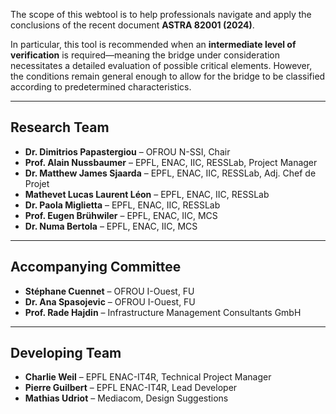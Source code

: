 The scope of this webtool is to help professionals navigate and apply the conclusions of the recent document **ASTRA 82001 (2024)**.

In particular, this tool is recommended when an **intermediate level of verification** is required—meaning the bridge under consideration necessitates a detailed evaluation of possible critical elements. However, the conditions remain general enough to allow for the bridge to be classified according to predetermined characteristics.

---

## Research Team

- **Dr. Dimitrios Papastergiou** – OFROU N-SSI, Chair
- **Prof. Alain Nussbaumer** – EPFL, ENAC, IIC, RESSLab, Project Manager
- **Dr. Matthew James Sjaarda** – EPFL, ENAC, IIC, RESSLab, Adj. Chef de Projet
- **Mathevet Lucas Laurent Léon** – EPFL, ENAC, IIC, RESSLab
- **Dr. Paola Miglietta** – EPFL, ENAC, IIC, RESSLab
- **Prof. Eugen Brühwiler** – EPFL, ENAC, IIC, MCS
- **Dr. Numa Bertola** – EPFL, ENAC, IIC, MCS

---

## Accompanying Committee

- **Stéphane Cuennet** – OFROU I-Ouest, FU
- **Dr. Ana Spasojevic** – OFROU I-Ouest, FU
- **Prof. Rade Hajdin** – Infrastructure Management Consultants GmbH

---

## Developing Team

- **Charlie Weil** – EPFL ENAC-IT4R, Technical Project Manager
- **Pierre Guilbert** – EPFL ENAC-IT4R, Lead Developer
- **Mathias Udriot** – Mediacom, Design Suggestions
